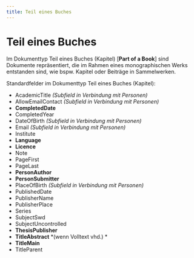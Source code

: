 ```yaml
---
title: Teil eines Buches
---
```


# Teil eines Buches

Im Dokumenttyp Teil eines Buches (Kapitel) [**Part of a Book**] sind Dokumente repräsentiert, die
im Rahmen eines monographischen Werks entstanden sind, wie bspw. Kapitel oder Beiträge in
Sammelwerken.

Standardfelder im Dokumenttyp Teil eines Buches (Kapitel):

* AcademicTitle *(Subfield in Verbindung mit Personen)*
* AllowEmailContact *(Subfield in Verbindung mit Personen)*
* **CompletedDate**
* CompletedYear
* DateOfBirth *(Subfield in Verbindung mit Personen)*
* Email *(Subfield in Verbindung mit Personen)*
* Institute
* **Language**
* **Licence**
* Note
* PageFirst
* PageLast
* **PersonAuthor**
* **PersonSubmitter**
* PlaceOfBirth *(Subfield in Verbindung mit Personen)*
* PublishedDate
* PublisherName
* PublisherPlace
* Series
* SubjectSwd
* SubjectUncontrolled
* **ThesisPublisher**
* **TitleAbstract** *(wenn Volltext vhd.)                  *
* **TitleMain**
* TitleParent
